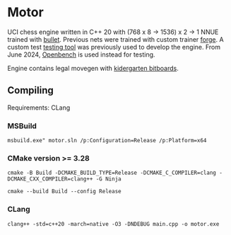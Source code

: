 # Motor

UCI chess engine written in C++ 20 with (768 x 8 -> 1536) x 2 -> 1 NNUE trained with [bullet](https://github.com/jw1912/bullet). Previous nets were trained with custom trainer [forge](https://github.com/martinnovaak/forge).
A custom test [testing tool](https://github.com/martinnovaak/engineduel) was previously used to develop the engine. From June 2024, [Openbench](https://github.com/AndyGrant/OpenBench) is used instead for testing.

Engine contains legal movegen with [kidergarten bitboards](https://github.com/martinnovaak/motor/blob/main/chess_board/slider_attacks/kindergarten.md).

## Compiling
Requirements: CLang
### MSBuild
`msbuild.exe" motor.sln /p:Configuration=Release /p:Platform=x64`

### CMake version >= 3.28
`cmake -B Build -DCMAKE_BUILD_TYPE=Release -DCMAKE_C_COMPILER=clang -DCMAKE_CXX_COMPILER=clang++ -G Ninja`

`cmake --build Build --config Release`

### CLang 
`clang++ -std=c++20 -march=native -O3 -DNDEBUG main.cpp -o motor.exe`
